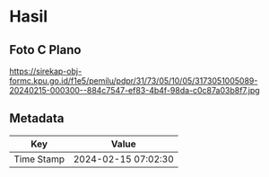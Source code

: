 # Hasil

## Foto C Plano

https://sirekap-obj-formc.kpu.go.id/f1e5/pemilu/pdpr/31/73/05/10/05/3173051005089-20240215-000300--884c7547-ef83-4b4f-98da-c0c87a03b8f7.jpg


## Metadata

| Key        | Value               |
| ---------- | ------------------- |
| Time Stamp | 2024-02-15 07:02:30 |




